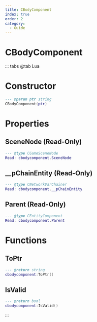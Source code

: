 ```yaml
---
title: CBodyComponent
index: true
order: 2
category:
  - Guide
---
```


# CBodyComponent

::: tabs
@tab Lua
# Constructor
```lua
--- @param ptr string
CBodyComponent(ptr)
```
# Properties
## SceneNode (Read-Only)
```lua
--- @type CGameSceneNode
Read: cbodycomponent.SceneNode
```
## __pChainEntity (Read-Only)
```lua
--- @type CNetworkVarChainer
Read: cbodycomponent.__pChainEntity
```
## Parent (Read-Only)
```lua
--- @type CEntityComponent
Read: cbodycomponent.Parent
```
# Functions
## ToPtr
```lua
--- @return string
cbodycomponent:ToPtr()
```
## IsValid
```lua
--- @return bool
cbodycomponent:IsValid()
```

:::